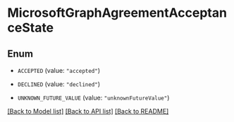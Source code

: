 # MicrosoftGraphAgreementAcceptanceState

## Enum


* `ACCEPTED` (value: `"accepted"`)

* `DECLINED` (value: `"declined"`)

* `UNKNOWN_FUTURE_VALUE` (value: `"unknownFutureValue"`)


[[Back to Model list]](../README.md#documentation-for-models) [[Back to API list]](../README.md#documentation-for-api-endpoints) [[Back to README]](../README.md)


